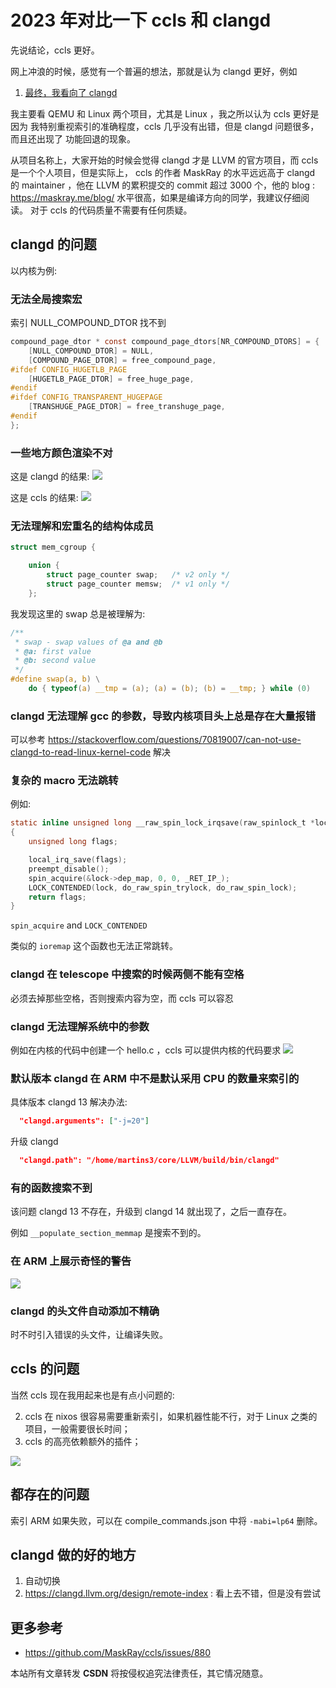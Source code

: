 # 2023 年对比一下 ccls 和 clangd

先说结论，ccls 更好。

网上冲浪的时候，感觉有一个普遍的想法，那就是认为 clangd 更好，例如
1. [最终，我看向了 clangd](https://zhuanlan.zhihu.com/p/364518020)

我主要看 QEMU 和 Linux 两个项目，尤其是 Linux ，我之所以认为 ccls 更好是因为
我特别重视索引的准确程度，ccls 几乎没有出错，但是 clangd 问题很多，而且还出现了
功能回退的现象。

从项目名称上，大家开始的时候会觉得 clangd 才是 LLVM 的官方项目，而 ccls 是一个个人项目，但是实际上，
ccls 的作者 MaskRay 的水平远远高于 clangd 的 maintainer ，他在 LLVM 的累积提交的 commit
超过 3000 个，他的 blog : https://maskray.me/blog/ 水平很高，如果是编译方向的同学，我建议仔细阅读。
对于 ccls 的代码质量不需要有任何质疑。

## clangd 的问题
以内核为例:

### 无法全局搜索宏
索引 NULL_COMPOUND_DTOR 找不到
```c
compound_page_dtor * const compound_page_dtors[NR_COMPOUND_DTORS] = {
	[NULL_COMPOUND_DTOR] = NULL,
	[COMPOUND_PAGE_DTOR] = free_compound_page,
#ifdef CONFIG_HUGETLB_PAGE
	[HUGETLB_PAGE_DTOR] = free_huge_page,
#endif
#ifdef CONFIG_TRANSPARENT_HUGEPAGE
	[TRANSHUGE_PAGE_DTOR] = free_transhuge_page,
#endif
};
```

### 一些地方颜色渲染不对
这是 clangd 的结果:
![](https://user-images.githubusercontent.com/16731244/199185065-4f18db07-e8bb-4bc2-b3e1-316fe9edcba1.png)

这是 ccls 的结果:
![](https://user-images.githubusercontent.com/16731244/219828512-db2bbf9d-3e74-42cb-b7aa-b58a62f331d7.png)

### 无法理解和宏重名的结构体成员

```c
struct mem_cgroup {

	union {
		struct page_counter swap;	/* v2 only */
		struct page_counter memsw;	/* v1 only */
	};
```
我发现这里的 swap 总是被理解为:
```c
/**
 * swap - swap values of @a and @b
 * @a: first value
 * @b: second value
 */
#define swap(a, b) \
	do { typeof(a) __tmp = (a); (a) = (b); (b) = __tmp; } while (0)
```
### clangd 无法理解 gcc 的参数，导致内核项目头上总是存在大量报错
可以参考 https://stackoverflow.com/questions/70819007/can-not-use-clangd-to-read-linux-kernel-code 解决

### 复杂的 macro 无法跳转
例如:
```c
static inline unsigned long __raw_spin_lock_irqsave(raw_spinlock_t *lock)
{
	unsigned long flags;

	local_irq_save(flags);
	preempt_disable();
	spin_acquire(&lock->dep_map, 0, 0, _RET_IP_);
	LOCK_CONTENDED(lock, do_raw_spin_trylock, do_raw_spin_lock);
	return flags;
}
```
`spin_acquire` and `LOCK_CONTENDED`

类似的 `ioremap` 这个函数也无法正常跳转。

### clangd 在 telescope 中搜索的时候两侧不能有空格

必须去掉那些空格，否则搜索内容为空，而 ccls 可以容忍

### clangd 无法理解系统中的参数
例如在内核的代码中创建一个 hello.c ，ccls 可以提供内核的代码要求
![](https://user-images.githubusercontent.com/16731244/215423433-cc4295a9-fbe3-431e-ac8f-119a8fd28d46.png)

### 默认版本 clangd 在 ARM 中不是默认采用 CPU 的数量来索引的
具体版本 clangd 13
解决办法:
```json
  "clangd.arguments": ["-j=20"]
```
升级 clangd
```json
  "clangd.path": "/home/martins3/core/LLVM/build/bin/clangd"
```

### 有的函数搜索不到
该问题 clangd 13 不存在，升级到 clangd 14 就出现了，之后一直存在。

例如 `__populate_section_memmap` 是搜索不到的。

### 在 ARM 上展示奇怪的警告
![](https://user-images.githubusercontent.com/16731244/198576471-d35773af-0ef8-4528-8fb6-59fb5bfd2dd5.png)

### clangd 的头文件自动添加不精确
时不时引入错误的头文件，让编译失败。

## ccls 的问题
当然 ccls 现在我用起来也是有点小问题的:

2. ccls 在 nixos 很容易需要重新索引，如果机器性能不行，对于 Linux 之类的项目，一般需要很长时间；
3. ccls 的高亮依赖额外的插件；

![](https://user-images.githubusercontent.com/16731244/215423644-d462a7c8-f691-4137-aac4-875d449608ee.png)


## 都存在的问题
索引 ARM 如果失败，可以在 compile_commands.json 中将 `-mabi=lp64` 删除。

## clangd 做的好的地方
1. 自动切换
2. https://clangd.llvm.org/design/remote-index : 看上去不错，但是没有尝试

## 更多参考
- https://github.com/MaskRay/ccls/issues/880

<script src="https://giscus.app/client.js"
        data-repo="Martins3/My-Linux-Config"
        data-repo-id="MDEwOlJlcG9zaXRvcnkyMTUwMDkyMDU="
        data-category="General"
        data-category-id="MDE4OkRpc2N1c3Npb25DYXRlZ29yeTMyODc0NjA5"
        data-mapping="pathname"
        data-reactions-enabled="1"
        data-emit-metadata="0"
        data-input-position="bottom"
        data-theme="light"
        data-lang="en"
        crossorigin="anonymous"
        async>
</script>

本站所有文章转发 **CSDN** 将按侵权追究法律责任，其它情况随意。
